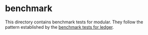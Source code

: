 # benchmark

This directory contains benchmark tests for modular. They follow the pattern
established by the [benchmark tests for ledger].

[benchmark tests for ledger]: /src/ledger/bin/tests/benchmark/README.md
